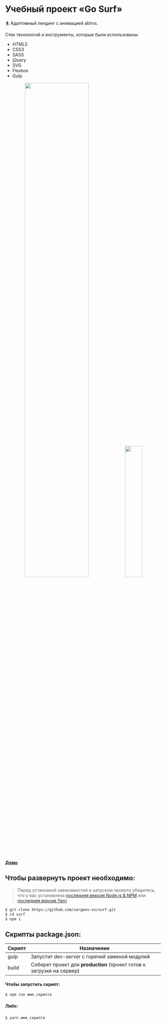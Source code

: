 # Учебный проект «Go Surf»
🏄 Адаптивный лендинг с анимацией abhvs.

Стек технологий и инструменты, которые были использованы:
+ HTML5
+ СSS3
+ SASS
+ jQuery
+ SVG
+ Flexbox
+ Gulp

<p align='center'>
<img src='http://lessons.sergeev.press/pc-chocko.jpg' width='64%'>
 <img src='http://lessons.sergeev.press/ipad-chocko.jpg' width='33%'>
</p>

[**Демо**](https://sergeev-vn.github.io/surf/)

## Чтобы развернуть проект необходимо:
> Перед установкой зависимостей и запуском проекта убедитесь, что у вас установлена [последняя версия Node.js & NPM](https://nodejs.org/en/download/current/) или 
> [последняя версия Yarn](https://yarnpkg.com/ru/docs/install)

```sh
$ git clone https://github.com/sergeev-vn/surf.git
$ cd surf
$ npm i
```

## Скрипты package.json:

| Скрипт | Назначение                                                                                   |
| ------ | -------------------------------------------------------------------------------------------- |
| gulp    | Запустит dev-server с _горячей_ заменой модулей                                      |
| build  | Соберет проект для **production** (проект готов к загрузке на сервер)                        |

#### Чтобы запустить скрипт:

```sh
$ npm run имя_скрипта
```

##### Либо:

```sh
$ yarn имя_скрипта
```

 
